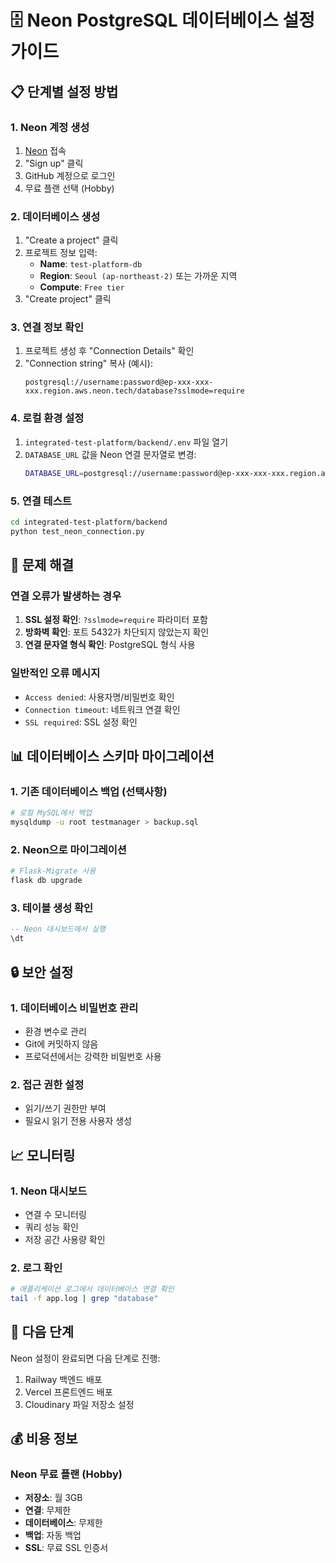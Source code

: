 # 🗄️ Neon PostgreSQL 데이터베이스 설정 가이드

## 📋 단계별 설정 방법

### 1. Neon 계정 생성
1. [Neon](https://neon.tech) 접속
2. "Sign up" 클릭
3. GitHub 계정으로 로그인
4. 무료 플랜 선택 (Hobby)

### 2. 데이터베이스 생성
1. "Create a project" 클릭
2. 프로젝트 정보 입력:
   - **Name**: `test-platform-db`
   - **Region**: `Seoul (ap-northeast-2)` 또는 가까운 지역
   - **Compute**: `Free tier`
3. "Create project" 클릭

### 3. 연결 정보 확인
1. 프로젝트 생성 후 "Connection Details" 확인
2. "Connection string" 복사 (예시):
   ```
   postgresql://username:password@ep-xxx-xxx-xxx.region.aws.neon.tech/database?sslmode=require
   ```

### 4. 로컬 환경 설정
1. `integrated-test-platform/backend/.env` 파일 열기
2. `DATABASE_URL` 값을 Neon 연결 문자열로 변경:
   ```bash
   DATABASE_URL=postgresql://username:password@ep-xxx-xxx-xxx.region.aws.neon.tech/database?sslmode=require
   ```

### 5. 연결 테스트
```bash
cd integrated-test-platform/backend
python test_neon_connection.py
```

## 🔧 문제 해결

### 연결 오류가 발생하는 경우
1. **SSL 설정 확인**: `?sslmode=require` 파라미터 포함
2. **방화벽 확인**: 포트 5432가 차단되지 않았는지 확인
3. **연결 문자열 형식 확인**: PostgreSQL 형식 사용

### 일반적인 오류 메시지
- `Access denied`: 사용자명/비밀번호 확인
- `Connection timeout`: 네트워크 연결 확인
- `SSL required`: SSL 설정 확인

## 📊 데이터베이스 스키마 마이그레이션

### 1. 기존 데이터베이스 백업 (선택사항)
```bash
# 로컬 MySQL에서 백업
mysqldump -u root testmanager > backup.sql
```

### 2. Neon으로 마이그레이션
```bash
# Flask-Migrate 사용
flask db upgrade
```

### 3. 테이블 생성 확인
```sql
-- Neon 대시보드에서 실행
\dt
```

## 🔒 보안 설정

### 1. 데이터베이스 비밀번호 관리
- 환경 변수로 관리
- Git에 커밋하지 않음
- 프로덕션에서는 강력한 비밀번호 사용

### 2. 접근 권한 설정
- 읽기/쓰기 권한만 부여
- 필요시 읽기 전용 사용자 생성

## 📈 모니터링

### 1. Neon 대시보드
- 연결 수 모니터링
- 쿼리 성능 확인
- 저장 공간 사용량 확인

### 2. 로그 확인
```bash
# 애플리케이션 로그에서 데이터베이스 연결 확인
tail -f app.log | grep "database"
```

## 🚀 다음 단계

Neon 설정이 완료되면 다음 단계로 진행:
1. Railway 백엔드 배포
2. Vercel 프론트엔드 배포
3. Cloudinary 파일 저장소 설정

## 💰 비용 정보

### Neon 무료 플랜 (Hobby)
- **저장소**: 월 3GB
- **연결**: 무제한
- **데이터베이스**: 무제한
- **백업**: 자동 백업
- **SSL**: 무료 SSL 인증서 